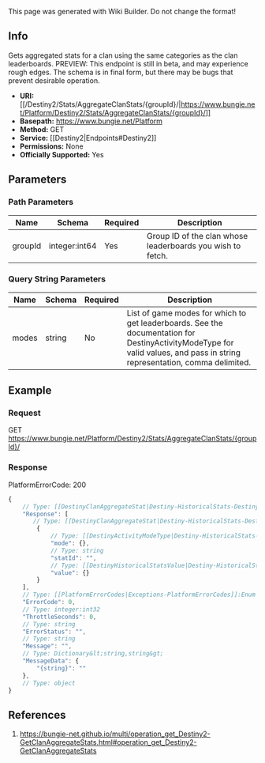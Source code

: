 <span class="wiki-builder">This page was generated with Wiki Builder. Do not change the format!</span>

## Info
Gets aggregated stats for a clan using the same categories as the clan leaderboards. PREVIEW: This endpoint is still in beta, and may experience rough edges. The schema is in final form, but there may be bugs that prevent desirable operation.

* **URI:** [[/Destiny2/Stats/AggregateClanStats/{groupId}/|https://www.bungie.net/Platform/Destiny2/Stats/AggregateClanStats/{groupId}/]]
* **Basepath:** https://www.bungie.net/Platform
* **Method:** GET
* **Service:** [[Destiny2|Endpoints#Destiny2]]
* **Permissions:** None
* **Officially Supported:** Yes

## Parameters
### Path Parameters
Name | Schema | Required | Description
---- | ------ | -------- | -----------
groupId | integer:int64 | Yes | Group ID of the clan whose leaderboards you wish to fetch.

### Query String Parameters
Name | Schema | Required | Description
---- | ------ | -------- | -----------
modes | string | No | List of game modes for which to get leaderboards. See the documentation for DestinyActivityModeType for valid values, and pass in string representation, comma delimited.

## Example
### Request
GET https://www.bungie.net/Platform/Destiny2/Stats/AggregateClanStats/{groupId}/

### Response
PlatformErrorCode: 200
```javascript
{
    // Type: [[DestinyClanAggregateStat|Destiny-HistoricalStats-DestinyClanAggregateStat]][]
    "Response": [
       // Type: [[DestinyClanAggregateStat|Destiny-HistoricalStats-DestinyClanAggregateStat]]
        {
            // Type: [[DestinyActivityModeType|Destiny-HistoricalStats-Definitions-DestinyActivityModeType]]:Enum
            "mode": {},
            // Type: string
            "statId": "",
            // Type: [[DestinyHistoricalStatsValue|Destiny-HistoricalStats-DestinyHistoricalStatsValue]]
            "value": {}
        }
    ],
    // Type: [[PlatformErrorCodes|Exceptions-PlatformErrorCodes]]:Enum
    "ErrorCode": 0,
    // Type: integer:int32
    "ThrottleSeconds": 0,
    // Type: string
    "ErrorStatus": "",
    // Type: string
    "Message": "",
    // Type: Dictionary&lt;string,string&gt;
    "MessageData": {
        "{string}": ""
    },
    // Type: object
}

```

## References
1. https://bungie-net.github.io/multi/operation_get_Destiny2-GetClanAggregateStats.html#operation_get_Destiny2-GetClanAggregateStats

